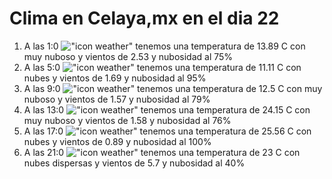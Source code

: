 # Clima en Celaya,mx en el dia 22

1. A las 1:0 !["icon weather"](http://openweathermap.org/img/w/04n.png) tenemos una temperatura de 13.89 C con muy nuboso y  vientos de 2.53 y nubosidad al 75%
1. A las 5:0 !["icon weather"](http://openweathermap.org/img/w/04n.png) tenemos una temperatura de 11.11 C con nubes y  vientos de 1.69 y nubosidad al 95%
1. A las 9:0 !["icon weather"](http://openweathermap.org/img/w/04d.png) tenemos una temperatura de 12.5 C con muy nuboso y  vientos de 1.57 y nubosidad al 79%
1. A las 13:0 !["icon weather"](http://openweathermap.org/img/w/04d.png) tenemos una temperatura de 24.15 C con muy nuboso y  vientos de 1.58 y nubosidad al 76%
1. A las 17:0 !["icon weather"](http://openweathermap.org/img/w/04d.png) tenemos una temperatura de 25.56 C con nubes y  vientos de 0.89 y nubosidad al 100%
1. A las 21:0 !["icon weather"](http://openweathermap.org/img/w/03n.png) tenemos una temperatura de 23 C con nubes dispersas y  vientos de 5.7 y nubosidad al 40%
